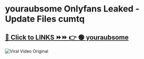 
 # youraubsome Onlyfans Leaked - Update Files cumtq

## <h2><a href="https://clipsfans.com/youraubsome&ref=git">🔗 Click to LINKS ⏩⏩ 👉 🟢 youraubsome </a></h2>

<a href="https://clipsfans.com/youraubsome&ref=git" rel="nofollow" data-target="animated-image.originalLink"><img src="https://i.ibb.co.com/xMMVF88/686577567.gif" alt="Viral Video Original" style="max-width: 100%; display: inline-block;" data-target="animated-image.originalImage"></a>

